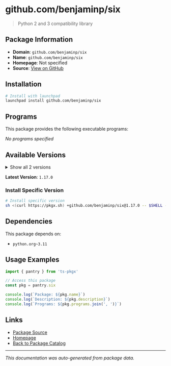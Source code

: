 # github.com/benjaminp/six

> Python 2 and 3 compatibility library

## Package Information

- **Domain**: `github.com/benjaminp/six`
- **Name**: `github.com/benjaminp/six`
- **Homepage**: Not specified
- **Source**: [View on GitHub](https://github.com/pkgxdev/pantry/tree/main/projects/github.com/benjaminp/six/package.yml)

## Installation

```bash
# Install with launchpad
launchpad install github.com/benjaminp/six
```

## Programs

This package provides the following executable programs:

*No programs specified*

## Available Versions

<details>
<summary>Show all 2 versions</summary>

- `1.17.0`, `1.16.0`

</details>

**Latest Version**: `1.17.0`

### Install Specific Version

```bash
# Install specific version
sh <(curl https://pkgx.sh) +github.com/benjaminp/six@1.17.0 -- $SHELL -i
```

## Dependencies

This package depends on:

- `python.org~3.11`

## Usage Examples

```typescript
import { pantry } from 'ts-pkgx'

// Access this package
const pkg = pantry.six

console.log(`Package: ${pkg.name}`)
console.log(`Description: ${pkg.description}`)
console.log(`Programs: ${pkg.programs.join(', ')}`)
```

## Links

- [Package Source](https://github.com/pkgxdev/pantry/tree/main/projects/github.com/benjaminp/six/package.yml)
- [Homepage](#)
- [Back to Package Catalog](../../../package-catalog.md)

---

*This documentation was auto-generated from package data.*
